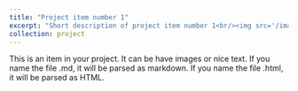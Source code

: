 ```yaml
---
title: "Project item number 1"
excerpt: "Short description of project item number 1<br/><img src='/images/500x300.png'>"
collection: project
---
```

This is an item in your project. It can be have images or nice text. If you name the file .md, it will be parsed as markdown. If you name the file .html, it will be parsed as HTML.
